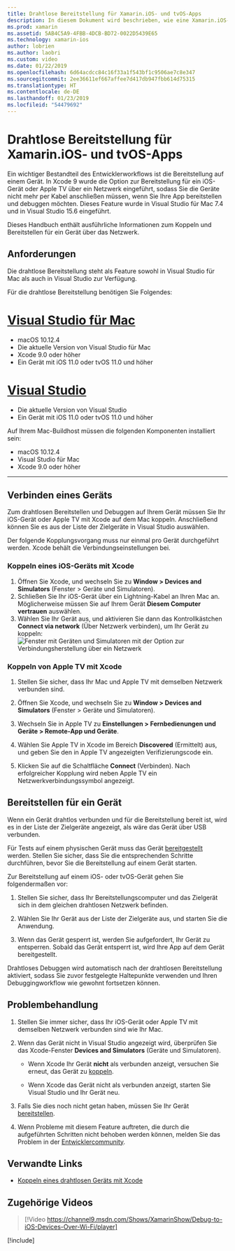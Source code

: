 ```yaml
---
title: Drahtlose Bereitstellung für Xamarin.iOS- und tvOS-Apps
description: In diesem Dokument wird beschrieben, wie eine Xamarin.iOS-App drahtlos über Visual Studio für Mac oder Visual Studio 2017 auf einem iOS-Gerät bereitgestellt werden kann.
ms.prod: xamarin
ms.assetid: 5AB4C5A9-4FBB-4DCB-BD72-0022D5439E65
ms.technology: xamarin-ios
author: lobrien
ms.author: laobri
ms.custom: video
ms.date: 01/22/2019
ms.openlocfilehash: 6d64acdcc84c16f33a1f543bf1c9506ae7c8e347
ms.sourcegitcommit: 2ee36611ef667affee7d417db947fbb614d75315
ms.translationtype: HT
ms.contentlocale: de-DE
ms.lasthandoff: 01/23/2019
ms.locfileid: "54479692"
---
```

# <a name="wireless-deployment-for-xamarinios-and-tvos-apps"></a>Drahtlose Bereitstellung für Xamarin.iOS- und tvOS-Apps

Ein wichtiger Bestandteil des Entwicklerworkflows ist die Bereitstellung auf einem Gerät. In Xcode 9 wurde die Option zur Bereitstellung für ein iOS-Gerät oder Apple TV über ein Netzwerk eingeführt, sodass Sie die Geräte nicht mehr per Kabel anschließen müssen, wenn Sie Ihre App bereitstellen und debuggen möchten. Dieses Feature wurde in Visual Studio für Mac 7.4 und in Visual Studio 15.6 eingeführt.

Dieses Handbuch enthält ausführliche Informationen zum Koppeln und Bereitstellen für ein Gerät über das Netzwerk.

## <a name="requirements"></a>Anforderungen

Die drahtlose Bereitstellung steht als Feature sowohl in Visual Studio für Mac als auch in Visual Studio zur Verfügung.

Für die drahtlose Bereitstellung benötigen Sie Folgendes:

# <a name="visual-studio-for-mactabmacos"></a>[Visual Studio für Mac](#tab/macos)

- macOS 10.12.4
- Die aktuelle Version von Visual Studio für Mac
- Xcode 9.0 oder höher
- Ein Gerät mit iOS 11.0 oder tvOS 11.0 und höher

# <a name="visual-studiotabwindows"></a>[Visual Studio](#tab/windows)

- Die aktuelle Version von Visual Studio
- Ein Gerät mit iOS 11.0 oder tvOS 11.0 und höher

Auf Ihrem Mac-Buildhost müssen die folgenden Komponenten installiert sein:

- macOS 10.12.4
- Visual Studio für Mac
- Xcode 9.0 oder höher

-----

## <a name="connecting-a-device"></a>Verbinden eines Geräts

Zum drahtlosen Bereitstellen und Debuggen auf Ihrem Gerät müssen Sie Ihr iOS-Gerät oder Apple TV mit Xcode auf dem Mac koppeln. Anschließend können Sie es aus der Liste der Zielgeräte in Visual Studio auswählen. 

Der folgende Kopplungsvorgang muss nur einmal pro Gerät durchgeführt werden. Xcode behält die Verbindungseinstellungen bei.

<a name="pair" />

### <a name="pairing-an-ios-device-with-xcode"></a>Koppeln eines iOS-Geräts mit Xcode

1. Öffnen Sie Xcode, und wechseln Sie zu **Window > Devices and Simulators** (Fenster > Geräte und Simulatoren).
2. Schließen Sie Ihr iOS-Gerät über ein Lightning-Kabel an Ihren Mac an. Möglicherweise müssen Sie auf Ihrem Gerät **Diesem Computer vertrauen** auswählen.
3. Wählen Sie Ihr Gerät aus, und aktivieren Sie dann das Kontrollkästchen **Connect via network** (Über Netzwerk verbinden), um Ihr Gerät zu koppeln:  ![Fenster mit Geräten und Simulatoren mit der Option zur Verbindungsherstellung über ein Netzwerk](wireless-deployment-images/image2.png)

### <a name="pairing-an-apple-tv-with-xcode"></a>Koppeln von Apple TV mit Xcode

1. Stellen Sie sicher, dass Ihr Mac und Apple TV mit demselben Netzwerk verbunden sind.

2. Öffnen Sie Xcode, und wechseln Sie zu **Window > Devices and Simulators** (Fenster > Geräte und Simulatoren).

3. Wechseln Sie in Apple TV zu **Einstellungen > Fernbedienungen und Geräte > Remote-App und Geräte**.

4. Wählen Sie Apple TV in Xcode im Bereich **Discovered** (Ermittelt) aus, und geben Sie den in Apple TV angezeigten Verifizierungscode ein.

5. Klicken Sie auf die Schaltfläche **Connect** (Verbinden). Nach erfolgreicher Kopplung wird neben Apple TV ein Netzwerkverbindungssymbol angezeigt.

## <a name="deploy-to-a-device"></a>Bereitstellen für ein Gerät

Wenn ein Gerät drahtlos verbunden und für die Bereitstellung bereit ist, wird es in der Liste der Zielgeräte angezeigt, als wäre das Gerät über USB verbunden.

Für Tests auf einem physischen Gerät muss das Gerät [bereitgestellt](~/ios/get-started/installation/device-provisioning/index.md) werden. Stellen Sie sicher, dass Sie die entsprechenden Schritte durchführen, bevor Sie die Bereitstellung auf einem Gerät starten. 

Zur Bereitstellung auf einem iOS- oder tvOS-Gerät gehen Sie folgendermaßen vor:

1. Stellen Sie sicher, dass Ihr Bereitstellungscomputer und das Zielgerät sich in dem gleichen drahtlosen Netzwerk befinden. 

2. Wählen Sie Ihr Gerät aus der Liste der Zielgeräte aus, und starten Sie die Anwendung.

2. Wenn das Gerät gesperrt ist, werden Sie aufgefordert, Ihr Gerät zu entsperren. Sobald das Gerät entsperrt ist, wird Ihre App auf dem Gerät bereitgestellt.

Drahtloses Debuggen wird automatisch nach der drahtlosen Bereitstellung aktiviert, sodass Sie zuvor festgelegte Haltepunkte verwenden und Ihren Debuggingworkflow wie gewohnt fortsetzen können.

## <a name="troubleshooting"></a>Problembehandlung

1. Stellen Sie immer sicher, dass Ihr iOS-Gerät oder Apple TV mit demselben Netzwerk verbunden sind wie Ihr Mac.

2. Wenn das Gerät nicht in Visual Studio angezeigt wird, überprüfen Sie das Xcode-Fenster **Devices and Simulators** (Geräte und Simulatoren). 

    * Wenn Xcode Ihr Gerät **nicht** als verbunden anzeigt, versuchen Sie erneut, das Gerät zu [koppeln](#pair).

    * Wenn Xcode das Gerät nicht als verbunden anzeigt, starten Sie Visual Studio und Ihr Gerät neu.

3. Falls Sie dies noch nicht getan haben, müssen Sie Ihr Gerät [bereitstellen](~/ios/get-started/installation/device-provisioning/index.md).

4. Wenn Probleme mit diesem Feature auftreten, die durch die aufgeführten Schritten nicht behoben werden können, melden Sie das Problem in der [Entwicklercommunity](https://developercommunity.visualstudio.com/spaces/41/index.html).

## <a name="related-links"></a>Verwandte Links

- [Koppeln eines drahtlosen Geräts mit Xcode](https://help.apple.com/xcode/mac/9.0/index.html?localePath=en.lproj#/devbc48d1bad)

## <a name="related-video"></a>Zugehörige Videos

> [!Video https://channel9.msdn.com/Shows/XamarinShow/Debug-to-iOS-Devices-Over-Wi-Fi/player]

[!include[](~/essentials/includes/xamarin-show-essentials.md)]
